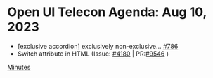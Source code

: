 # Open UI Telecon Agenda: Aug 10, 2023

- [exclusive accordion] exclusively non-exclusive... [#786](https://github.com/openui/open-ui/issues/786)
- Switch attribute in HTML (Issue: [#4180](https://github.com/whatwg/html/issues/4180) | PR:[#9546](https://github.com/whatwg/html/pull/9546) )

[Minutes](https://www.w3.org/2023/08/10-openui-minutes.html)
